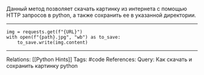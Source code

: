 Данный метод позволяет скачать картинку из интернета с помощью HTTP запросов в python, а также сохранить ее в указанной директории. 

___
```
img = requests.get(f"{URL}")
with open(f"{path}.jpg", "wb") as to_save:
	to_save.write(img.content)
```
___
Relations: [[Python Hints]] 
Tags: #code
References: 
Query: Как скачать и сохранить картинку python